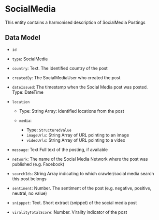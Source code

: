 # SocialMedia

This entity contains a harmonised description of SocialMedia Postings

## Data Model

- `id`

- `type`: SocialMedia

- `country`: Text. The identified country of the post

- `createdBy`: The SocialMediaUser who created the post

- `dateIssued`: The timestamp when the Social Media post was posted. Type: DateTime

- `location`
  - Type: String Array: Identified locations from the post

  - `media`:
    - Type: `StructuredValue`
    - `imageUrls`: String Array of URL pointing to an image
    - `videoUrls`: String Array of URL pointing to a video

- `message`: Text Full text of the posting, if available

- `network`: The name of the Social Media Network where the post was published (e.g. Facebook)

- `searchIds`: String Array indicating to which crawler/social media search this post belongs

- `sentiment`: Number. The sentiment of the post (e.g. negative, positive, neutral, no value)

- `snipppet`: Text. Short extract (snippet) of the social media post

- `viralityTotalScore`: Number. Virality indicator of the post
